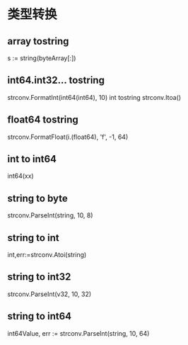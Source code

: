 # 类型转换

## array tostring

  s := string(byteArray[:])


## int64.int32... tostring
 strconv.FormatInt(int64(int64), 10)
 int tostring
 strconv.Itoa()

## float64 tostring
 strconv.FormatFloat(i.(float64), 'f', -1, 64)

## int to int64
 int64(xx)

## string to byte

 strconv.ParseInt(string, 10, 8)

## string to int
 int,err:=strconv.Atoi(string)

## string to int32

 strconv.ParseInt(v32, 10, 32)

## string to int64
 int64Value, err := strconv.ParseInt(string, 10, 64)

